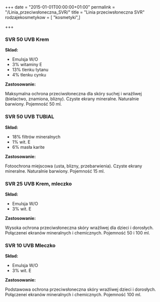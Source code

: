 +++
date = "2015-01-01T00:00:00+01:00"
permalink = "/Linia_przeciwsłoneczna_SVR/"
title = "Linia przeciwsłoneczna SVR"
rodzajekosmetykow = [ "kosmetyki",]

+++

### SVR 50 UVB Krem

**Sklad:**

-   Emulsja W/O
-   3% witaminy E
-   13% tlenku tytanu
-   4% tlenku cynku

**Zastosowanie:**

Maksymalna ochrona przeciwsłoneczna dla skóry suchej i wrażliwej (bielactwo, znamiona, blizny). Czyste ekrany mineralne. Naturalnie barwiony. Pojemność 50 ml.

### SVR 50 UVB TUBIAL

**Skład:**

-   18% filtrów mineralnych
-   1% wit. E
-   6% masła karite

**Zastosowanie:**

Fotoochrona miejscowa (usta, blizny, przebarwienia). Czyste ekrany mineralne. Naturalnie barwiony. Pojemność 15 ml.

### SVR 25 UVB Krem, mleczko

**Skład:**

-   Emulsja W/O
-   3% wit. E

**Zastosowanie:**

Wysoka ochrona przeciwsłoneczna skóry wrażliwej dla dzieci i dorosłych. Połączenei ekranów mineralnych i chemicznych. Pojemność 50 i 100 ml.

### SVR 10 UVB Mleczko

**Skład:**

-   Emulsja W/O
-   3% wit. E

**Zastosowanie:**

Podstawowa ochrona przeciwsłoneczna skóry wrażliwej dzieci i dorosłych. Połączenei ekranów mineralnych i chemicznych. Pojemność 100 ml.

